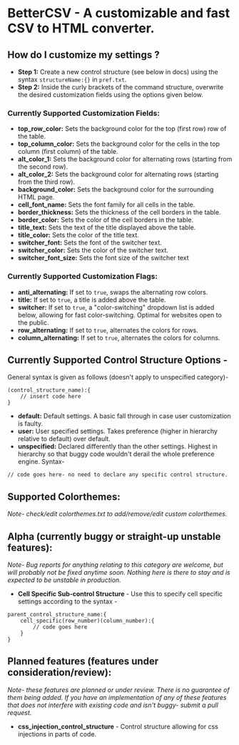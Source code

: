 # BetterCSV - A customizable and fast CSV to HTML converter.

## How do I customize my settings ?
* **Step 1:** Create a new control structure (see below in docs) using the syntax `structureName:{}` in `pref.txt`.
* **Step 2:** Inside the curly brackets of the command structure, overwrite the desired customization fields using the options given below.

### Currently Supported Customization Fields:
* **top_row_color:** Sets the background color for the top (first row) row of the table.
* **top_column_color:** Sets the background color for the cells in the top column (first column) of the table.
* **alt_color_1:** Sets the background color for alternating rows (starting from the second row).
* **alt_color_2:** Sets the background color for alternating rows (starting from the third row).
* **background_color:** Sets the background color for the surrounding HTML page.
* **cell_font_name:** Sets the font family for all cells in the table.
* **border_thickness:** Sets the thickness of the cell borders in the table.
* **border_color:** Sets the color of the cell borders in the table.
* **title_text:** Sets the text of the title displayed above the table.
* **title_color:** Sets the color of the title text.
* **switcher_font:** Sets the font of the switcher text.
* **switcher_color:** Sets the color of the switcher text.
* **switcher_font_size:** Sets the font size of the switcher text

### Currently Supported Customization Flags:
* **anti_alternating:** If set to `true`, swaps the alternating row colors.
* **title:** If set to `true`, a title is added above the table.
* **switcher:** If set to `true`, a "color-switching" dropdown list is added below, allowing for fast color-switching. Optimal for websites open to the public.
* **row_alternating:** If set to `true`, alternates the colors for rows.
* **column_alternating:** If set to `true`, alternates the colors for columns.

## Currently Supported Control Structure Options - 
General syntax is given as follows (doesn't apply to unspecified category)-
```
(control_structure_name):{
    // insert code here
}
```
* **default:** Default settings. A basic fall through in case user customization is faulty.
* **user:** User specified settings. Takes preference (higher in hierarchy relative to default) over default.
* **unspecified:** Declared differently than the other settings. Highest in hierarchy so that buggy code wouldn't derail the whole preference engine. Syntax- 
```
// code goes here- no need to declare any specific control structure.
```

## Supported Colorthemes:
*Note- check/edit colorthemes.txt to add/remove/edit custom colorthemes.*

## Alpha (currently buggy or straight-up unstable features):

*Note- Bug reports for anything relating to this category are welcome, but will probably not be fixed anytime soon. Nothing here is there to stay and is expected to be unstable in production.*

* **Cell Specific Sub-control Structure** - Use this to specify cell specific settings according to the syntax - 
``` 
parent_control_structure_name:{
    cell_specific(row_number)(column_number):{
        // code goes here
    }
}
```

## Planned features (features under consideration/review):

*Note- these features are planned or under review. There is no guarantee of them being added. If you have an implementation of any of these features that does not interfere with existing code and isn't buggy- submit a pull request.*

* **css_injection_control_structure** - Control structure allowing for css injections in parts of code.